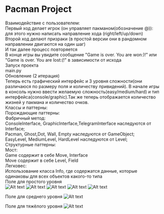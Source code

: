 # Pacman Project

Взаимодействие с пользователем:\
Первый ход делает игрок (он управляет пакманом(обозначение @)):
для этого нужно написать направление хода (right/left/up/down)\
Второй ход делают призраки (в простой версии они в рандомном направлении двигаются на один шаг)\
И так далее процесс повторяется\
В конце игры вы увидите сообщение "Game is over. You are won:)!" или "Game is over. You are lost:(!"
в зависимости от исхода\
Запуск проекта\
main.py\
Обновление (2 итерация)\
Теперь есть графический интерфейс и 3 уровня сложности(они различаюся по размеру поля и количеству привидений). В начале игры в консоль нужно ввести 
желаемую сложность(easy/medium/hard) и тип интерфейса(console/graphic).Так же теперь отображается количество жизней у пакмана и количество очков.\
Классы и паттерны:\
Порождающие паттерны:\
Фабричный метод:\
ConsoleInterface, GraphicInterface,TelegramInterface наследуются от Interface;\
Pacman, Ghost,Dot, Wall, Empty наследуются от GameObject;\
EasyLevel, MediumLevel, HardLevel наследуются от Level;\
Структурные паттерны:\
Мост:\
Game содержит в себе Move, Interface\
Move содержит в себе Level, Field\
Легковес:\
Использование класса Info, где содержатся данные, которые одинаковы для всех объектов какого-то типа\
Поле для простого уровня\
![Alt text](https://github.com/KhristoforovaDasha/MIPT_TP_PROJECT/blob/dev/readme_images/pacman_field.png)
![Alt text](https://github.com/KhristoforovaDasha/MIPT_TP_PROJECT/blob/dev/readme_images/pacman_game.png)
![Alt text](https://github.com/KhristoforovaDasha/MIPT_TP_PROJECT/blob/dev/readme_images/lives_decrease.png)
![Alt text](https://github.com/KhristoforovaDasha/MIPT_TP_PROJECT/blob/dev/readme_images/won.png)
![Alt text](https://github.com/KhristoforovaDasha/MIPT_TP_PROJECT/blob/dev/readme_images/game_over.png)

Поле для среднего уровня
![Alt text](https://github.com/KhristoforovaDasha/MIPT_TP_PROJECT/blob/dev/readme_images/medium.png)

Поле для тяжёлого уровня
![Alt text](https://github.com/KhristoforovaDasha/MIPT_TP_PROJECT/blob/dev/readme_images/hard.png)
